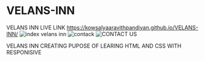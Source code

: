 # VELANS-INN
VELANS INN LIVE LINK
https://kowsalyaaravithpandiyan.github.io/VELANS-INN/
![index  velans inn](https://github.com/user-attachments/assets/3a2aef7f-ab01-414a-b67a-2e9470ad2bb3)
![contack](https://github.com/user-attachments/assets/ee424b26-eacd-4405-ace4-9be1229e2182)
![CONTACT US](https://github.com/user-attachments/assets/94385a0a-9767-4be6-9c8a-95a0e6bfc29b)

VELANS INN CREATING PUPOSE OF LEARING HTML AND CSS WITH RESPONISIVE
